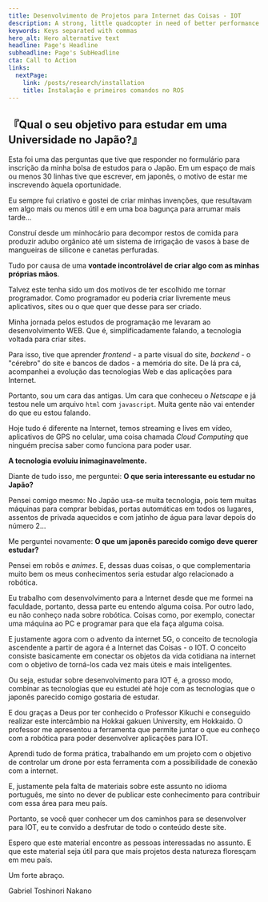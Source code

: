 ```yaml
---
title: Desenvolvimento de Projetos para Internet das Coisas - IOT
description: A strong, little quadcopter in need of better performance
keywords: Keys separated with commas
hero_alt: Hero alternative text
headline: Page's Headline
subheadline: Page's SubHeadline
cta: Call to Action
links:
  nextPage: 
    link: /posts/research/installation
    title: Instalação e primeiros comandos no ROS
---
```

## 『Qual o seu objetivo para estudar em uma Universidade no Japão?』

Esta foi uma das perguntas que tive que responder no formulário para inscrição da minha bolsa de estudos para o Japão. Em um espaço de mais ou menos 30 linhas tive que escrever, em japonês, o motivo de estar me inscrevendo àquela oportunidade.

Eu sempre fui criativo e gostei de criar minhas invenções, que resultavam em algo mais ou menos útil e em uma boa bagunça para arrumar mais tarde... 

Construí desde um minhocário para decompor restos de comida para produzir adubo orgânico até um sistema de irrigação de vasos à base de mangueiras de silicone e canetas perfuradas. 

Tudo por causa de uma **vontade incontrolável de criar algo com as minhas próprias mãos**. 

Talvez este tenha sido um dos motivos de ter escolhido me tornar programador. Como programador eu poderia criar livremente meus aplicativos, sites ou o que quer que desse para ser criado.

Minha jornada pelos estudos de programação me levaram ao desenvolvimento WEB. Que é, simplificadamente falando, a tecnologia voltada para criar sites. 

Para isso, tive que aprender *frontend* - a parte visual do site, *backend* - o "cérebro" do site e bancos de dados - a memória do site. De lá pra cá, acompanhei a evolução das tecnologias Web e das aplicações para Internet.

Portanto, sou um cara das antigas. Um cara que conheceu o *Netscape* e já testou nele um arquivo ```html``` com ```javascript```. Muita gente não vai entender do que eu estou falando.

Hoje tudo é diferente na Internet, temos streaming e lives em vídeo, aplicativos de GPS no celular, uma coisa chamada *Cloud Computing* que ninguém precisa saber como funciona para poder usar.

**A tecnologia evoluiu inimaginavelmente.**

Diante de tudo isso, me perguntei: **O que seria interessante eu estudar no Japão?**

Pensei comigo mesmo: No Japão usa-se muita tecnologia, pois tem muitas máquinas para comprar bebidas, portas automáticas em todos os lugares, assentos de privada aquecidos e com jatinho de água para lavar depois do número 2...

Me perguntei novamente: **O que um japonês parecido comigo deve querer estudar?** 

Pensei em robôs e *animes*. E, dessas duas coisas, o que complementaria muito bem os meus conhecimentos seria estudar algo relacionado a robótica.

Eu trabalho com desenvolvimento para a Internet desde que me formei na faculdade, portanto, dessa parte eu entendo alguma coisa. Por outro lado, eu não conheço nada sobre robótica. Coisas como, por exemplo, conectar uma máquina ao PC e programar para que ela faça alguma coisa.

E justamente agora com o advento da internet 5G, o conceito de tecnologia ascendente a partir de agora é a Internet das Coisas - o IOT. O conceito consiste basicamente em conectar os objetos da vida cotidiana na internet com o objetivo de torná-los cada vez mais úteis e mais inteligentes.

Ou seja, estudar sobre desenvolvimento para IOT é, a grosso modo, combinar as tecnologias que eu estudei até hoje com as tecnologias que o japonês parecido comigo gostaria de estudar.

E dou graças a Deus por ter conhecido o Professor Kikuchi e conseguido realizar este intercâmbio na Hokkai gakuen University, em Hokkaido. O professor me apresentou a ferramenta que permite juntar o que eu conheço com a robótica para poder desenvolver aplicações para IOT.

Aprendi tudo de forma prática, trabalhando em um projeto com o objetivo de controlar um drone por esta ferramenta com a possibilidade de conexão com a internet.

E, justamente pela falta de materiais sobre este assunto no idioma português, me sinto no dever de publicar este conhecimento para contribuir com essa área para meu país.

Portanto, se você quer conhecer um dos caminhos para se desenvolver para IOT, eu te convido a desfrutar de todo o conteúdo deste site.

Espero que este material encontre as pessoas interessadas no assunto. E que este material seja útil para que mais projetos desta natureza floresçam em meu país.

Um forte abraço.

Gabriel Toshinori Nakano
